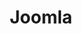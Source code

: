 ---
facebook: https://facebook.com/joomla
git: https://github.com/joomla
googleplus: https://plus.google.com/+joomla/posts
instagram: https://instagram.com/joomlaofficial
linkedin: https://linkedin.com/company/joomla
logohandle: joomla
pinterest: https://pinterest.com/joomla
sort: joomla
title: Joomla
twitter: https://x.com/joomla
website: https://www.joomla.org/
wikipedia: https://en.wikipedia.org/wiki/Joomla
youtube: https://www.youtube.com/channel/UCZ5e4pbTFTF_Rtin9fh3_Zw
---